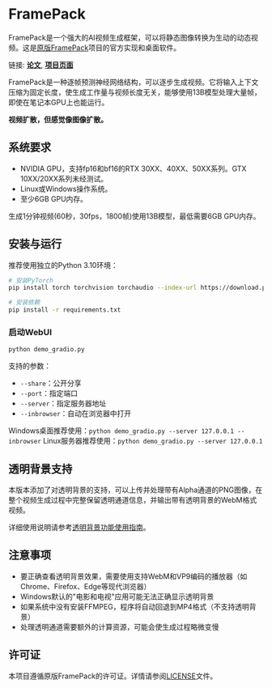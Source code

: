 # FramePack

FramePack是一个强大的AI视频生成框架，可以将静态图像转换为生动的动态视频。这是[原版FramePack](https://lllyasviel.github.io/frame_pack_gitpage/)项目的官方实现和桌面软件。

链接: [**论文**](https://arxiv.org/abs/2504.12626), [**项目页面**](https://lllyasviel.github.io/frame_pack_gitpage/)

FramePack是一种逐帧预测神经网络结构，可以逐步生成视频。它将输入上下文压缩为固定长度，使生成工作量与视频长度无关，能够使用13B模型处理大量帧，即使在笔记本GPU上也能运行。

**视频扩散，但感觉像图像扩散。**

## 系统要求

* NVIDIA GPU，支持fp16和bf16的RTX 30XX、40XX、50XX系列。GTX 10XX/20XX系列未经测试。
* Linux或Windows操作系统。
* 至少6GB GPU内存。

生成1分钟视频(60秒，30fps，1800帧)使用13B模型，最低需要6GB GPU内存。

## 安装与运行

推荐使用独立的Python 3.10环境：

```bash
# 安装PyTorch
pip install torch torchvision torchaudio --index-url https://download.pytorch.org/whl/cu126

# 安装依赖
pip install -r requirements.txt
```

### 启动WebUI

```bash
python demo_gradio.py
```

支持的参数：
- `--share`：公开分享
- `--port`：指定端口
- `--server`：指定服务器地址
- `--inbrowser`：自动在浏览器中打开

Windows桌面推荐使用：`python demo_gradio.py --server 127.0.0.1 --inbrowser`
Linux服务器推荐使用：`python demo_gradio.py --server 127.0.0.1`

## 透明背景支持

本版本添加了对透明背景的支持，可以上传并处理带有Alpha通道的PNG图像，在整个视频生成过程中完整保留透明通道信息，并输出带有透明背景的WebM格式视频。

详细使用说明请参考[透明背景功能使用指南](docs/transparent_background.md)。

## 注意事项

- 要正确查看透明背景效果，需要使用支持WebM和VP9编码的播放器（如Chrome、Firefox、Edge等现代浏览器）
- Windows默认的"电影和电视"应用可能无法正确显示透明背景
- 如果系统中没有安装FFMPEG，程序将自动回退到MP4格式（不支持透明背景）
- 处理透明通道需要额外的计算资源，可能会使生成过程略微变慢

## 许可证

本项目遵循原版FramePack的许可证。详情请参阅[LICENSE](LICENSE)文件。
